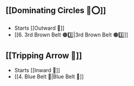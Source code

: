 ## [[Dominating Circles 💪⭕]]

- Starts [[Outward 🔼]]
- [[6. 3rd Brown Belt 🟤3️⃣|3rd Brown Belt 🟤3️⃣]]

## [[Tripping Arrow 🏹]]

- Starts [[Inward 🔽]]
- [[4. Blue Belt 🔵|Blue Belt 🔵]]
